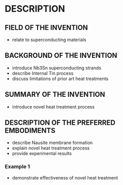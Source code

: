 # DESCRIPTION

## FIELD OF THE INVENTION

- relate to superconducting materials

## BACKGROUND OF THE INVENTION

- introduce Nb3Sn superconducting strands
- describe Internal Tin process
- discuss limitations of prior art heat treatments

## SUMMARY OF THE INVENTION

- introduce novel heat treatment process

## DESCRIPTION OF THE PREFERRED EMBODIMENTS

- describe Nausite membrane formation
- explain novel heat treatment process
- provide experimental results

### Example 1

- demonstrate effectiveness of novel heat treatment

